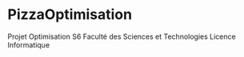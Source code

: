 # PizzaOptimisation
Projet Optimisation S6 Faculté des Sciences et Technologies Licence Informatique
